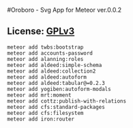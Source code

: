 #Oroboro - Svg App for Meteor ver.0.0.2

## License: [GPLv3](http://www.gnu.org/copyleft/gpl.html)



    meteor add twbs:bootstrap
    meteor add accounts-password
    meteor add alanning:roles
    meteor add aldeed:simple-schema
    meteor add aldeed:collection2
    meteor add aldeed:autoform
    meteor add aldeed:tabular@=0.2.3
    meteor add yogiben:autoform-modals
    meteor add mrt:moment
    meteor add cottz:publish-with-relations
    meteor add cfs:standard-packages
    meteor add cfs:filesystem
    meteor add iron:router